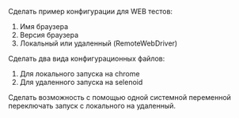 Сделать пример конфигурации для WEB тестов:

1. Имя браузера
2. Версия браузера
3. Локальный или удаленный (RemoteWebDriver)


Сделать два вида конфигурационных файлов:
1. Для локального запуска на chrome
2. Для удаленного запуска на selenoid


Сделать возможность с помощью одной системной переменной переключать запуск с локального на удаленный.
